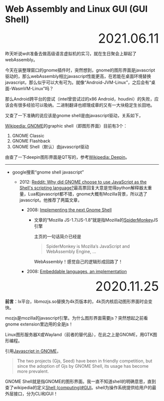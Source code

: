 # Web Assembly and Linux GUI (GUI Shell)

<div style="text-align:right; font-size:3em;">2021.06.11</div>

昨天听说wdt准备去做高级语言虚拟机的实习，就在生日聚会上聊起了webAssembly。

今天在装整理窗口的gnome插件时，突然想到，gnome的图形界面是javascript驱动的，那么webAssembly相比javascript性能更高，在若能在桌面环境替换javascript，那么似乎可以大有可为。就像“Android-JVM-Linux”，之后会有“桌面-WasmVM-Linux”吗？

那么Android跨平台的尝试（intel曾尝试过的x86 Android，houdini）的失败，应该会有很多经验可以吸纳。二进制翻译也顺理成章的又有一大块稳定生长田地。

又查了一下准确的说应该是gnome shell是由javascript驱动，关系如下，

[Wikipedia: GNOME](https://en.wikipedia.org/wiki/GNOME)的graphic shell（即图形界面）目前有3个：

1. GNOME Classic
2. GNOME Flashback
3. GNOME Shell（默认）由javascript驱动

由查了一下deepin图形界面是QT写的，参考[Wikipedia: Deepin](https://en.wikipedia.org/wiki/Deepin)。

---

* google搜索“gnome shell javascript”

  * 2012: [Reddit: Why did GNOME choose to use JavaScript as the Shell's scripting language?](https://www.reddit.com/r/gnome/comments/r5r48/why_did_gnome_choose_to_use_javascript_as_the/)最高票回复大意是觉得python解释器太重量，Lua和javascript都不错，gnome大概有Mozilla背景，所以选了javascript。他推荐了两篇文章，

    * 2008: [Implementing the next Gnome Shell](http://blog.fishsoup.net/2008/10/22/implementing-the-next-gnome-shell/)

      * 文章的“Mozilla JS-1.7/JS-1.8”就是指Mozilla的[SpiderMonkey](https://spidermonkey.dev/)JS引擎

        主页的一句话简介已经是

        > SpiderMonkey is Mozilla’s JavaScript and WebAssembly Engine, ...

        WebAssembly！感觉自己的逻辑形成回路了！

    * 2008: [Embeddable languages, an implementation](http://blogs.gnome.org/alexl/2008/09/09/embeddable-languages-an-implementation/)

<div style="text-align:right; font-size:3em;">2020.11.25</div>

**前言**：lx平台，libmozjs.so替换为4k页版本的，4k页内核启动图形界面时会变快。

mozjs是mozilla的javascript引擎。为什么图形界面需要js？突然想起之前看gnome extension里边用的全是js！

Linux图形服务器X或Wayland（前者的替代品），在此之上是GNOME，用GTK图形编程。

引用[Javascript in GNOME](https://wiki.gnome.org/JavaScript)，

> The two projects (Gjs, Seed) have been in friendly competition, but since the adoption of Gjs by GNOME Shell, its usage has become more prevalent.

GNOME Shell就是指GNOME的图形界面。我一直不知道shell的明确意思，直到查了wikipedia的定义[Shell (computing)#GUI](https://en.wikipedia.org/wiki/Shell_(computing)#GUI)。shell为操作系统提供给用户的最外层接口，分为CLI和GUI！
